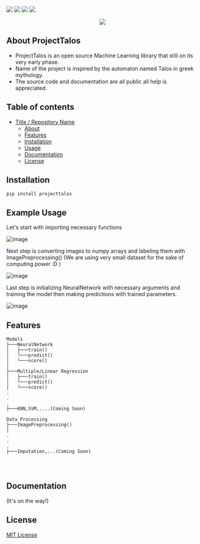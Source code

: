 <img src="https://img.shields.io/pypi/v/projecttalos?style=flat-square"> <img src="https://img.shields.io/pypi/pyversions/projecttalos?style=flat-square"> <img src="https://img.shields.io/pypi/l/projecttalos?style=flat-square"> <img src="https://img.shields.io/badge/status-pre--alpha-<COLOR>.svg?style=flat-square">

<p align="center">
<img src="https://user-images.githubusercontent.com/46282429/110646268-cba51200-81c7-11eb-9807-71a8509a2ec8.png">

</p>

## About ProjectTalos

* ProjectTalos is an open source Machine Learning library that still on its very early phase.
* Name of the project is inspired by the automaton named Talos in greek mythology.
* The source code and documentation are all public all help is appreciated.


## Table of contents

 * [Title / Repository Name](#title--repository-name)
   * [About](#about-projecttalos)
   * [Features](#features)
   * [Installation](#installation)
   * [Usage](#example-usage)
   * [Documentation](#documentation)
   * [License](#license)

## Installation

```
pip install projecttalos
```

## Example Usage

Let's start with importing necessary functions

![image](https://user-images.githubusercontent.com/46282429/110657317-cb117900-81d1-11eb-9b81-2e686b566a80.png)

Next step is converting images to numpy arrays and labeling them with ImagePreprocessing() (We are using very small dataset for the sake of computing power :D )

![image](https://user-images.githubusercontent.com/46282429/110658728-fe083c80-81d2-11eb-92ad-16ea309d4a2c.png)

Last step is initializing NeuralNetwork with necessary arguments and training the model then making predictions with trained parameters.

![image](https://user-images.githubusercontent.com/46282429/110659577-c4840100-81d3-11eb-89d1-54c6f044e553.png)


## Features
```
Models
├───NeuralNetwork
│   ├───train()
│   └───predict()
│   └───score()
│
├───Multiple/Linear Regression
│   ├───train()
│   └───predict()
│   └───score()
.
.
.
├───KNN,SVM,....(Coming Soon)

Data Processing
├───ImagePreprocessing()
│
.
.
.
├───Imputation,...(Coming Soon)




```

## Documentation
 (It's on the way!)
## License

[MIT License](https://github.com/Xessen/ProjectTalos/blob/main/LICENSE)
